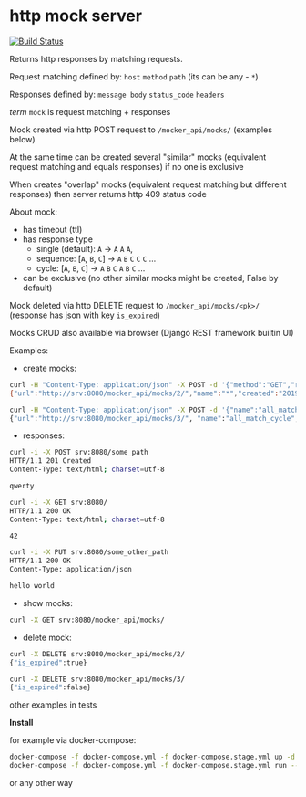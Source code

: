 # http mock server

[![Build Status](https://travis-ci.org/vilus/mocker.svg?branch=master)](https://travis-ci.org/vilus/mocker)

Returns http responses by matching requests.

Request matching defined by: `host` `method` `path` (its can be any - `*`)

Responses defined by: `message body` `status_code` `headers`

_term_ `mock` is request matching + responses

Mock created via http POST request to `/mocker_api/mocks/` (examples below)

At the same time can be created several "similar" mocks (equivalent request matching and equals responses) if no one is exclusive

When creates "overlap" mocks (equivalent request matching but different responses) then server returns http 409 status code 

About mock:
- has timeout (ttl)
- has response type 
  - single (default): `A` -> `A` `A` `A`,
  - sequence: [`A`, `B`, `C`] -> `A` `B` `C` `C` `C` ...
  - cycle: [`A`, `B`, `C`] -> `A` `B` `C` `A` `B` `C` ...
- can be exclusive (no other similar mocks might be created, False by default)

Mock deleted via http DELETE request to `/mocker_api/mocks/<pk>/`
(response has json with key `is_expired`)

Mocks CRUD also available via browser (Django REST framework builtin UI)

Examples:
- create mocks:
```bash
curl -H "Content-Type: application/json" -X POST -d '{"method":"GET","route":"/42","responses":42, "is_exclusive": true}' srv:8080/mocker_api/mocks/
{"url":"http://srv:8080/mocker_api/mocks/2/","name":"*","created":"2019-09-03T11:16:04.161986Z","expired":"2019-09-03T11:18:04.161853Z","ttl":120,"is_exclusive":false,"host":"*","route":"/42","method":"GET","responses":42,"response_type":"single"}
```

```bash
curl -H "Content-Type: application/json" -X POST -d '{"name":"all_match_cycle","host":"*","method":"*","route":"*","ttl":600,"responses":[{"body": "qwerty", "return_code": 201}, 42, {"body": "hello world", "headers":{"Content-Type": "application/json"}}], "response_type": "cycle"}' srv:8080/mocker_api/mocks/
{"url":"http://srv:8080/mocker_api/mocks/3/", "name":"all_match_cycle", ...
```

- responses:
```bash
curl -i -X POST srv:8080/some_path
HTTP/1.1 201 Created
Content-Type: text/html; charset=utf-8

qwerty
```

```bash
curl -i -X GET srv:8080/
HTTP/1.1 200 OK
Content-Type: text/html; charset=utf-8

42
```

```bash
curl -i -X PUT srv:8080/some_other_path
HTTP/1.1 200 OK
Content-Type: application/json

hello world
```

- show mocks:
```bash
curl -X GET srv:8080/mocker_api/mocks/
```


- delete mock:
```bash
curl -X DELETE srv:8080/mocker_api/mocks/2/
{"is_expired":true}
```

```bash
curl -X DELETE srv:8080/mocker_api/mocks/3/
{"is_expired":false}
```

other examples in tests


**Install**

for example via docker-compose:
```bash
docker-compose -f docker-compose.yml -f docker-compose.stage.yml up -d
docker-compose -f docker-compose.yml -f docker-compose.stage.yml run --rm --no-deps --entrypoint "" srv pytest
```
or any other way 